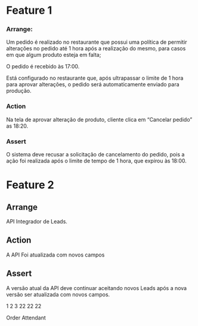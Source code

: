 # Feature 1

### Arrange:

Um pedido é realizado no restaurante que possui uma política de permitir alterações no pedido até 1 hora após a realização do mesmo, para casos em que algum produto esteja em falta;

O pedido é recebido às 17:00.

Está configurado no restaurante que, após ultrapassar o limite de 1 hora para aprovar alterações, o pedido será automaticamente enviado para produção.

### Action

Na tela de aprovar alteração de produto, cliente clica em “Cancelar pedido” as 18:20.

### Assert

O sistema deve recusar a solicitação de cancelamento do pedido, pois a ação foi realizada após o limite de tempo de 1 hora, que expirou às 18:00.



# Feature 2

## Arrange
API Integrador de Leads.​

## Action
A API Foi atualizada com novos campos

## Assert
A versão atual da API deve continuar aceitando novos Leads após a nova versão ser atualizada com novos campos.



1  2  3
22 22 22

Order
Attendant
